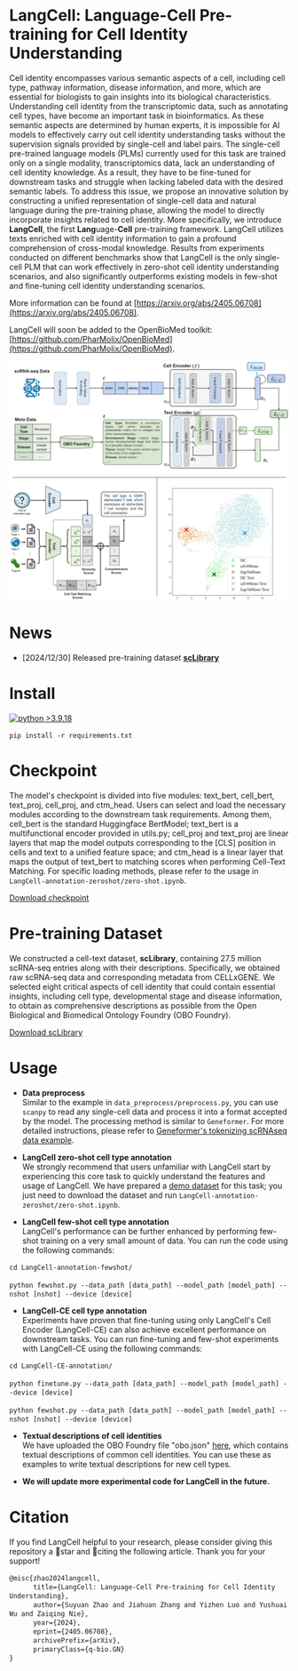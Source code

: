 # LangCell: Language-Cell Pre-training for Cell Identity Understanding


Cell identity encompasses various semantic aspects of a cell, including cell type, pathway information, disease information, and more, which are essential for biologists to gain insights into its biological characteristics. Understanding cell identity from the transcriptomic data, such as annotating cell types, have become an important task in bioinformatics. 
As these semantic aspects are determined by human experts, it is impossible for AI models to effectively carry out cell identity understanding tasks without the supervision signals provided by single-cell and label pairs. 
The single-cell pre-trained language models (PLMs) currently used for this task are trained only on a single modality, transcriptomics data, lack an understanding of cell identity knowledge. As a result, they have to be fine-tuned for downstream tasks and struggle when lacking labeled data with the desired semantic labels.
To address this issue, we propose an innovative solution by constructing a unified representation of single-cell data and natural language during the pre-training phase, allowing the model to directly incorporate insights related to cell identity.
More specifically, we introduce **LangCell**, the first **Lang**uage-**Cell** pre-training framework. 
LangCell utilizes texts enriched with cell identity information to gain a profound comprehension of cross-modal knowledge.
Results from experiments conducted on different benchmarks show that LangCell is the only single-cell PLM that can work effectively in zero-shot cell identity understanding scenarios, and also significantly outperforms existing models in few-shot and fine-tuning cell identity understanding scenarios.

More information can be found at [https://arxiv.org/abs/2405.06708](https://arxiv.org/abs/2405.06708).

LangCell will soon be added to the OpenBioMed toolkit: [https://github.com/PharMolix/OpenBioMed](https://github.com/PharMolix/OpenBioMed).

![LangCell](assets/image.png)

# News
- [2024/12/30] Released pre-training dataset [**scLibrary**](https://huggingface.co/datasets/Toycat/scLibrary/tree/main) 

# Install

[![python >3.9.18](https://img.shields.io/badge/python-3.9.18-brightgreen)](https://www.python.org/) 
```
pip install -r requirements.txt
```

# Checkpoint 

The model's checkpoint is divided into five modules: text_bert, cell_bert, text_proj, cell_proj, and ctm_head. Users can select and load the necessary modules according to the downstream task requirements. Among them, cell_bert is the standard Huggingface BertModel; text_bert is a multifunctional encoder provided in utils.py; cell_proj and text_proj are linear layers that map the model outputs corresponding to the [CLS] position in cells and text to a unified feature space; and ctm_head is a linear layer that maps the output of text_bert to matching scores when performing Cell-Text Matching. For specific loading methods, please refer to the usage in `LangCell-annotation-zeroshot/zero-shot.ipynb`.

[Download checkpoint](https://drive.google.com/drive/folders/1cuhVG9v0YoAnjW-t_WMpQQguajumCBTp)

# Pre-training Dataset

We constructed a cell-text dataset, **scLibrary**, containing 27.5 million scRNA-seq entries along with their descriptions. Specifically, we obtained raw scRNA-seq data and corresponding metadata from CELLxGENE. We selected eight critical aspects of cell identity that could contain essential insights, including cell type, developmental stage and disease information, to obtain as comprehensive descriptions as possible from the Open Biological and Biomedical Ontology Foundry (OBO Foundry).

[Download scLibrary](https://huggingface.co/datasets/Toycat/scLibrary/tree/main)

# Usage 
 
- **Data preprocess**  
Similar to the example in `data_preprocess/preprocess.py`, you can use `scanpy` to read any single-cell data and process it into a format accepted by the model. The processing method is similar to `Geneformer`. For more detailed instructions, please refer to [Geneformer's tokenizing scRNAseq data example](https://huggingface.co/ctheodoris/Geneformer/blob/main/examples/tokenizing_scRNAseq_data.ipynb).


- **LangCell zero-shot cell type annotation**  
We strongly recommend that users unfamiliar with LangCell start by experiencing this core task to quickly understand the features and usage of LangCell. We have prepared a [demo dataset](https://drive.google.com/drive/folders/1cuhVG9v0YoAnjW-t_WMpQQguajumCBTp?usp=sharing) for this task; you just need to download the dataset and run `LangCell-annotation-zeroshot/zero-shot.ipynb`.

- **LangCell few-shot cell type annotation**  
LangCell's performance can be further enhanced by performing few-shot training on a very small amount of data. You can run the code using the following commands:
```
cd LangCell-annotation-fewshot/

python fewshot.py --data_path [data_path] --model_path [model_path] --nshot [nshot] --device [device] 
```

- **LangCell-CE cell type annotation**  
Experiments have proven that fine-tuning using only LangCell's Cell Encoder (LangCell-CE) can also achieve excellent performance on downstream tasks. You can run fine-tuning and few-shot experiments with LangCell-CE using the following commands:
```
cd LangCell-CE-annotation/

python finetune.py --data_path [data_path] --model_path [model_path] --device [device] 

python fewshot.py --data_path [data_path] --model_path [model_path] --nshot [nshot] --device [device] 
```

- **Textual descriptions of cell identities**  
We have uploaded the OBO Foundry file "obo.json" [here](https://drive.google.com/drive/folders/1cuhVG9v0YoAnjW-t_WMpQQguajumCBTp), which contains textual descriptions of common cell identities. You can use these as examples to write textual descriptions for new cell types.

- **We will update more experimental code for LangCell in the future.**


# Citation
If you find LangCell helpful to your research, please consider giving this repository a 🌟star and 📎citing the following article. Thank you for your support!
```
@misc{zhao2024langcell,
      title={LangCell: Language-Cell Pre-training for Cell Identity Understanding}, 
      author={Suyuan Zhao and Jiahuan Zhang and Yizhen Luo and Yushuai Wu and Zaiqing Nie},
      year={2024},
      eprint={2405.06708},
      archivePrefix={arXiv},
      primaryClass={q-bio.GN}
}
```
